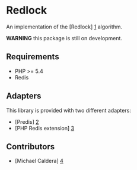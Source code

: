 # Redlock

An implementation of the [Redlock] [1] algorithm.

**WARNING** this package is still on development.

## Requirements

* PHP >= 5.4
* Redis

## Adapters

This library is provided with two different adapters:

* [Predis] [2]
* [PHP Redis extension] [3]

## Contributors

* [Michael Caldera] [4]


[1]: http://redis.io/topics/distlock
[2]: https://github.com/nrk/predis
[3]: https://github.com/phpredis/phpredis
[4]: https://github.com/michcald
